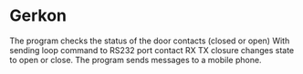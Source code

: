 # Gerkon
The program checks the status of the door contacts (closed or open)
With sending loop command to RS232 port contact RX TX closure changes state to open or close.
The program sends messages to a mobile phone.
